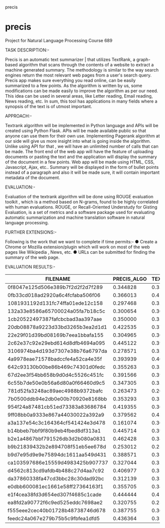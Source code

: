 precis
# precis
Project for Natural Language Processing Course 689

TASK DESCRIPTION:-

Precis is an automatic text summarizer | that utilizes TextRank, a graph-based algorithm that scans through the contents of a website to extract a machine generated summary. The methodology is similar to the way search engines return the most relevant web pages from a user's search query. Precis app makes sure everything you read online, can be easily summarized to a few points. As the algorithm is written by us, some modifications can be made easily to improve the algorithm as per our need. This idea can be used in several areas, like Letter reading, Email reading, News reading, etc. In sum, this tool has applications in many fields where a synopsis of the text is of utmost important.

APPROACH:-

Textrank algorithm will be implemented in Python language and APIs will be created using Python Flask. APIs will be made available public so that anyone can use them for their own use. Implementing Pagerank algorithm at our side will give us more insight into what is going inside the algorithm. Unlike using API for that , we will have an unlimited number of calls that can be made. The front end of the web app will have the feature of uploading documents or pasting the text and the application will display the summary of the document in a few points. Web app will be made using HTML, CSS, Javascript, Ajax, etc.. Summary will be displayed in the form of bullet points instead of a paragraph and also it will be made sure, it will contain important metadata of the document.

EVALUATION:-

Evaluation of the textrank algorithm will be done using ROUGE evaluation toolkit , which is a method based on N-grams, found to be highly correlated with human evaluations. ROUGE, or Recall-Oriented Understudy for Gisting Evaluation, is a set of metrics and a software package used for evaluating automatic summarization and machine translation software in natural language processing.

FURTHER EXTENSIONS:-

Following is the work that we want to complete if time permits:-
● Create a Chrome or Mozilla extension/plugin which will work on most of the web pages like Wikipedia , News, etc.
● URLs can be submitted for finding the summary of the web page.

EVALUATION RESULTS:-

| FILENAME |  PRECIS_ALGO | TEXTRANK_ALGO |
|---------|---------|---------|
| 0f8047e125d506e389b7f2d2f2d7f289 | 0.344828 | 0.339080 |
| 0fb33cd018ad2920a6c4fcfaba506f06 | 0.366013 | 0.418301 |
| 1081931192d131fc74ffa01ede12c158 | 0.297468 | 0.322785 |
| 132a33e8586a65700024a05fa7b18c5c | 0.300654 | 0.300654 |
| 1cb20522497387fafcbcbad3aa397aae | 0.350000 | 0.350000 |
| 20db08878a9223d33bd3265b3ea2d1d1 | 0.422535 | 0.373239 |
| 22e29f01d39bd08169b7eea1bbafa155 | 0.304965 | 0.304965 |
| 2c62e37c92e29ebd614d8dfb4694a095 | 0.445122 | 0.390244 |
| 3106974ba4d193d7307e38b76a6797da | 0.278571 | 0.321429 |
| 4a9978eae71578badccfe4a52ca4e35f | 0.393939 | 0.406061 |
| 642c93130b00be86b469c74301d0fedc | 0.355263 | 0.322368 |
| 67d2ee3f54bb658b9d0d4c5526c451fc | 0.391566 | 0.391566 |
| 6c55b7de50e0b56a6d80a0f66460d9c5 | 0.347305 | 0.329341 |
| 781d52fa3248ac89aec4988b9372bafc | 0.263473 | 0.263473 |
| 7b0500ddb94e2db0e00b70920e8168bb | 0.353293 | 0.353293 |
| 954f24a87481cb51ed73383a83686784 | 0.419355 | 0.361290 |
| 9ff08bb0a9333e867a44030022a392a9 | 0.379562 | 0.430657 |
| a3a137e54c3c164364cf541424e3d478 | 0.161074 | 0.308725 |
| b14bbeb7bbf9f80b9eb4fbed8df313a1 | 0.445714 | 0.394286 |
| b2e1a4867bbf791526db3d2b080a0831 | 0.462428 | 0.387283 |
| b9b21839432b2e894708f51eb5ee678d | 0.253012 | 0.253012 |
| b9d7e95d9e9e75894dc1611aa549d431 | 0.388571 | 0.354286 |
| ca103597686e15559d4983425b907737 | 0.327044 | 0.327044 |
| d4562c813cd9afdb4b488c27d4aa7c92 | 0.406977 | 0.354651 |
| da37860338fa47cd3bbc28c30dad92bc | 0.312139 | 0.335260 |
| e0dbb600081ec1661e58ff27364163f1 | 0.355705 | 0.348993 |
| e1f4cea38fd3d654ed307f4685c1cade | 0.444444 | 0.419753 |
| ea8fd2a90772f6c9ed525eddc7698ae2 | 0.320755 | 0.251572 |
| f555eee2cec40b01728b48738746d678 | 0.387755 | 0.367347 |
| feedc24a067e279b75b5c9fbfea1dfd5 | 0.436364 | 0.351515 |
